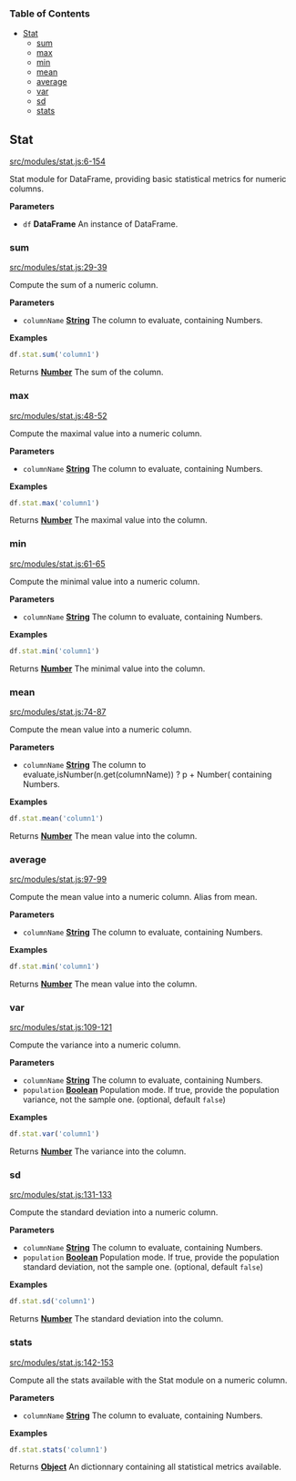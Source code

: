 <!-- Generated by documentation.js. Update this documentation by updating the source code. -->

### Table of Contents

-   [Stat][1]
    -   [sum][2]
    -   [max][3]
    -   [min][4]
    -   [mean][5]
    -   [average][6]
    -   [var][7]
    -   [sd][8]
    -   [stats][9]

## Stat

[src/modules/stat.js:6-154][10]

Stat module for DataFrame, providing basic statistical metrics for numeric columns.

**Parameters**

-   `df` **DataFrame** An instance of DataFrame.

### sum

[src/modules/stat.js:29-39][11]

Compute the sum of a numeric column.

**Parameters**

-   `columnName` **[String][12]** The column to evaluate, containing Numbers.

**Examples**

```javascript
df.stat.sum('column1')
```

Returns **[Number][13]** The sum of the column.

### max

[src/modules/stat.js:48-52][14]

Compute the maximal value into a numeric column.

**Parameters**

-   `columnName` **[String][12]** The column to evaluate, containing Numbers.

**Examples**

```javascript
df.stat.max('column1')
```

Returns **[Number][13]** The maximal value into the column.

### min

[src/modules/stat.js:61-65][15]

Compute the minimal value into a numeric column.

**Parameters**

-   `columnName` **[String][12]** The column to evaluate, containing Numbers.

**Examples**

```javascript
df.stat.min('column1')
```

Returns **[Number][13]** The minimal value into the column.

### mean

[src/modules/stat.js:74-87][16]

Compute the mean value into a numeric column.

**Parameters**

-   `columnName` **[String][12]** The column to evaluate,isNumber(n.get(columnName)) ? p + Number( containing Numbers.

**Examples**

```javascript
df.stat.mean('column1')
```

Returns **[Number][13]** The mean value into the column.

### average

[src/modules/stat.js:97-99][17]

Compute the mean value into a numeric column.
Alias from mean.

**Parameters**

-   `columnName` **[String][12]** The column to evaluate, containing Numbers.

**Examples**

```javascript
df.stat.min('column1')
```

Returns **[Number][13]** The mean value into the column.

### var

[src/modules/stat.js:109-121][18]

Compute the variance into a numeric column.

**Parameters**

-   `columnName` **[String][12]** The column to evaluate, containing Numbers.
-   `population` **[Boolean][19]** Population mode. If true, provide the population variance, not the sample one. (optional, default `false`)

**Examples**

```javascript
df.stat.var('column1')
```

Returns **[Number][13]** The variance into the column.

### sd

[src/modules/stat.js:131-133][20]

Compute the standard deviation into a numeric column.

**Parameters**

-   `columnName` **[String][12]** The column to evaluate, containing Numbers.
-   `population` **[Boolean][19]** Population mode. If true, provide the population standard deviation, not the sample one. (optional, default `false`)

**Examples**

```javascript
df.stat.sd('column1')
```

Returns **[Number][13]** The standard deviation into the column.

### stats

[src/modules/stat.js:142-153][21]

Compute all the stats available with the Stat module on a numeric column.

**Parameters**

-   `columnName` **[String][12]** The column to evaluate, containing Numbers.

**Examples**

```javascript
df.stat.stats('column1')
```

Returns **[Object][22]** An dictionnary containing all statistical metrics available.

[1]: #stat

[2]: #sum

[3]: #max

[4]: #min

[5]: #mean

[6]: #average

[7]: #var

[8]: #sd

[9]: #stats

[10]: https://git@github.com/:Gmousse/dataframe-js/blob/c8bed984ae3fc9fb6e30aac0d04d1ac519894998/src/modules/stat.js#L6-L154 "Source code on GitHub"

[11]: https://git@github.com/:Gmousse/dataframe-js/blob/c8bed984ae3fc9fb6e30aac0d04d1ac519894998/src/modules/stat.js#L29-L39 "Source code on GitHub"

[12]: https://developer.mozilla.org/docs/Web/JavaScript/Reference/Global_Objects/String

[13]: https://developer.mozilla.org/docs/Web/JavaScript/Reference/Global_Objects/Number

[14]: https://git@github.com/:Gmousse/dataframe-js/blob/c8bed984ae3fc9fb6e30aac0d04d1ac519894998/src/modules/stat.js#L48-L52 "Source code on GitHub"

[15]: https://git@github.com/:Gmousse/dataframe-js/blob/c8bed984ae3fc9fb6e30aac0d04d1ac519894998/src/modules/stat.js#L61-L65 "Source code on GitHub"

[16]: https://git@github.com/:Gmousse/dataframe-js/blob/c8bed984ae3fc9fb6e30aac0d04d1ac519894998/src/modules/stat.js#L74-L87 "Source code on GitHub"

[17]: https://git@github.com/:Gmousse/dataframe-js/blob/c8bed984ae3fc9fb6e30aac0d04d1ac519894998/src/modules/stat.js#L97-L99 "Source code on GitHub"

[18]: https://git@github.com/:Gmousse/dataframe-js/blob/c8bed984ae3fc9fb6e30aac0d04d1ac519894998/src/modules/stat.js#L109-L121 "Source code on GitHub"

[19]: https://developer.mozilla.org/docs/Web/JavaScript/Reference/Global_Objects/Boolean

[20]: https://git@github.com/:Gmousse/dataframe-js/blob/c8bed984ae3fc9fb6e30aac0d04d1ac519894998/src/modules/stat.js#L131-L133 "Source code on GitHub"

[21]: https://git@github.com/:Gmousse/dataframe-js/blob/c8bed984ae3fc9fb6e30aac0d04d1ac519894998/src/modules/stat.js#L142-L153 "Source code on GitHub"

[22]: https://developer.mozilla.org/docs/Web/JavaScript/Reference/Global_Objects/Object
